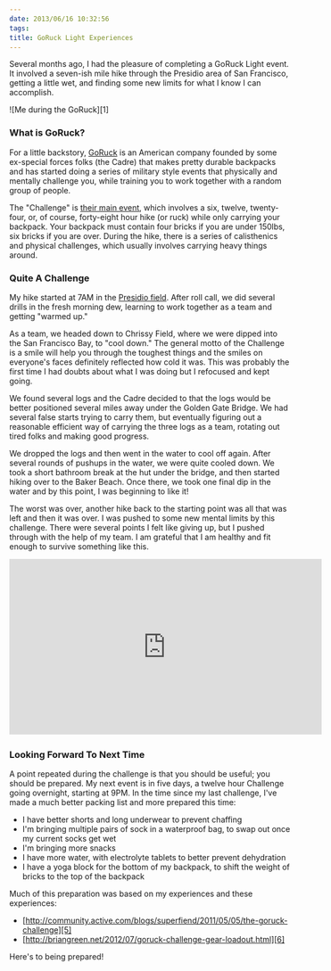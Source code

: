 ```yaml
---
date: 2013/06/16 10:32:56
tags:
title: GoRuck Light Experiences
---
```


Several months ago, I had the pleasure of completing a GoRuck Light event. It
involved a seven-ish mile hike through the Presidio area of San Francisco,
getting a little wet, and finding some new limits for what I know I can
accomplish.

<span class="aligncenter">
![Me during the GoRuck][1]
</span>

### What is GoRuck?

For a little backstory, [GoRuck][2] is an American company founded by some
ex-special forces folks (the Cadre) that makes pretty durable backpacks and has
started doing a series of military style events that physically and mentally
challenge you, while training you to work together with a random group of
people.

The "Challenge" is [their main event][3], which involves a six, twelve,
twenty-four, or, of course, forty-eight hour hike (or ruck) while only carrying
your backpack. Your backpack must contain four bricks if you are under 150lbs,
six bricks if you are over. During the hike, there is a series of calisthenics
and physical challenges, which usually involves carrying heavy things around.

### Quite A Challenge

My hike started at 7AM in the [Presidio field][4]. After roll call, we did
several drills in the fresh morning dew, learning to work together as a team and
getting "warmed up."

As a team, we headed down to Chrissy Field, where we were dipped into the San
Francisco Bay, to "cool down." The general motto of the Challenge is a smile
will help you through the toughest things and the smiles on everyone's faces
definitely reflected how cold it was. This was probably the first time I had
doubts about what I was doing but I refocused and kept going.

We found several logs and the Cadre decided to that the logs would be better
positioned several miles away under the Golden Gate Bridge. We had several false
starts trying to carry them, but eventually figuring out a reasonable efficient
way of carrying the three logs as a team, rotating out tired folks and making
good progress.

We dropped the logs and then went in the water to cool off again. After several
rounds of pushups in the water, we were quite cooled down. We took a short
bathroom break at the hut under the bridge, and then started hiking over to the
Baker Beach. Once there, we took one final dip in the water and by this point,
I was beginning to like it!

The worst was over, another hike back to the starting point was all that was
left and then it was over. I was pushed to some new mental limits by this
challenge. There were several points I felt like giving up, but I pushed through
with the help of my team. I am grateful that I am healthy and fit enough to
survive something like this.

<iframe width="560" height="315" src="http://www.youtube.com/embed/pVaOgwc06uk"
frameborder="0" class="aligncenter" allowfullscreen></iframe>

### Looking Forward To Next Time

A point repeated during the challenge is that you should be useful; you should
be prepared. My next event is in five days, a twelve hour Challenge going
overnight, starting at 9PM. In the time since my last challenge, I've made
a much better packing list and more prepared this time:

- I have better shorts and long underwear to prevent chaffing
- I'm bringing multiple pairs of sock in a waterproof bag, to swap out once my
  current socks get wet
- I'm bringing more snacks
- I have more water, with electrolyte tablets to better prevent dehydration
- I have a yoga block for the bottom of my backpack, to shift the weight of
  bricks to the top of the backpack

Much of this preparation was based on my experiences and these experiences:

- [http://community.active.com/blogs/superfiend/2011/05/05/the-goruck-challenge][5]
- [http://briangreen.net/2012/07/goruck-challenge-gear-loadout.html][6]

Here's to being prepared!


[1]: /pic/goruck1.jpg
[2]: http://www.goruck.com/
[3]: http://news.goruck.com/videos/goruck-light-video/
[4]: https://www.google.com/maps/preview#!q=Presidio%2C+San+Francisco%2C+CA&data=!4m11!1m10!2i4!4m8!1m3!1d3908!2d-122.4651311!3d37.7995559!3m2!1i1680!2i952!4f13.1
[5]: http://community.active.com/blogs/superfiend/2011/05/05/the-goruck-challenge
[6]: http://briangreen.net/2012/07/goruck-challenge-gear-loadout.html
